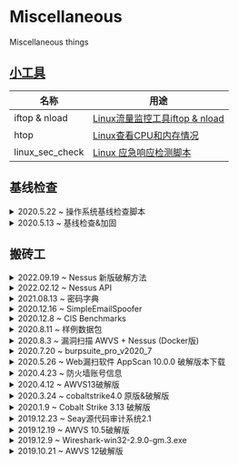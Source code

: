 # Miscellaneous
Miscellaneous things

## [小工具](https://github.com/starnightcyber/Miscellaneous/tree/master/tools)

| 名称 | 用途 |
| - | - |
| iftop & nload | [Linux流量监控工具iftop & nload](https://www.cnblogs.com/Hi-blog/p/linux-network-flow-iftop-and-nload.html) |
| htop | [Linux查看CPU和内存情况](https://www.cnblogs.com/Hi-blog/p/How-To-Check-CPU-And-Memory-On-CentOS7-Linux-System.html#autoid-0-3-1) |
| linux_sec_check | [Linux 应急响应检测脚本](https://github.com/starnightcyber/linux_sec_check) |

## 基线检查
<details>
  <summary>2020.5.22 ~ 操作系统基线检查脚本</summary>
  目前在CentOS 7.6上进行测试，可以自主调整和更改：
  
  [baseline_os.sh](https://github.com/starnightcyber/Miscellaneous/blob/master/%E5%9F%BA%E7%BA%BF%E6%A3%80%E6%9F%A5%26%E5%8A%A0%E5%9B%BA/baseline_os.sh)

</details>

<details>
  <summary>2020.5.13 ~ 基线检查&加固</summary>

  * YDT 2700-2014 电信网和互联网安全防护基线配置要求及检测要求 数据库
  * YDT 2701-2014 电信网和互联网安全防护基线配置要求及检测要求 操作系统
  * YDT 2702-2014 电信网和互联网安全防护基线配置要求及检测要求 中间件
  * YDT 2703-2014 电信网和互联网安全防护基线配置要求及检测要求 web应用系统

</details>

## 搬砖工

<details>
  <summary>2022.09.19 ~ Nessus 新版破解方法  </summary>
  
  nessus crack for docker
  
```  
https://github.com/elliot-bia/nessus
```  
    
</details>

<details>
  <summary>2022.02.12 ~ Nessus API  </summary>
  
  封装 Nessus REST API 操作，便于集成到自身的扫描调度系统中。
  
```  
https://github.com/starnightcyber/nessus_api
```  
    
</details>

<details>
  <summary>2021.08.13 ~ 密码字典 </summary>
  
```  
  
  https://github.com/starnightcyber/general_dict

  https://github.com/insightglacier/Dictionary-Of-Pentesting

  https://github.com/Stardustsky/SaiDict

  https://github.com/rootphantomer/Blasting_dictionary

  https://github.com/huyuanzhi2/password_brute_dictionary
  
```  
    
</details>

<details>
  <summary>2020.12.16 ~ SimpleEmailSpoofer </summary>
  
  [SimpleEmailSpoofer](https://github.com/lunarca/SimpleEmailSpoofer) 邮件伪造工具https://github.com/lunarca/SimpleEmailSpoofer </br>
  使用方法：</br>
  pip install -r requirements.txt  </br>
  ./SimpleEmailSpoofer.py -e [Path to Email file] -t [To address] -f [From address] -n [From name] -j [Email subject] </br>
    
</details>

<details>
  <summary>2020.12.8 ~ CIS Benchmarks </summary>
  CIS Benchmarks基线文档定义了操作系统、服务器软件、云供应商、移动设备、网络设备、桌面软件等的基础要求.
  
  [CIS Benchmark Download](https://downloads.cisecurity.org/#/) : https://downloads.cisecurity.org/#/
    
</details>

<details>
  <summary>2020.8.11 ~ 样例数据包 </summary>
  样例数据包下载站点：
  
    PacketLife:https://packetlife.net/captures/
  
    WireShark Sample Captures:https://wiki.wireshark.org/SampleCaptures

</details>

<details>
  <summary>2020.8.3 ~ 漏洞扫描 AWVS + Nessus (Docker版) </summary>
  
  原链：[漏洞扫描 AWVS + Nessus (Docker版)](https://blog.lfoder.cn/2020/06/04/%E6%BC%8F%E6%B4%9E%E6%89%AB%E6%8F%8F-AWVS-Nessus-Docker%E7%89%88/)
 
```  
  # 拉取镜像
  docker pull leishianquan/awvs-nessus:v1
  # 启动
  docker run -it -d -p 13443:3443 -p 8834:8834 leishianquan/awvs-nessus:v1
  # 查看容器
  docker ps –a
  # 启动容器
  docker start container-id
  # 进入容器
  docker exec –it container-id /bin/bash
  
  # 进入容器后，启动nessus
  /etc/init.d/nessusd start
  
  # 访问扫描器地址和账号密码
  Nessus:
  https://127.0.0.1:8834/#/
  account:leishi/leishianquan

  Awvs13:
  https://127.0.0.1:13443/
  account:admin@admin.com/Admin123
```

</details>


<details>
  <summary>2020.7.20 ~ burpsuite_pro_v2020_7 </summary>
 
  burpsuite_pro_v2020_7，破解使用请参考原链：https://segmentfault.com/a/1190000022141253 
  
  下载：[Burp_Suite_Pro_v2020.2_Loader_Keygen.zip](https://github.com/starnightcyber/Miscellaneous/releases/download/burpsuite_pro_v2020_7/Burp_Suite_Pro_v2020.2_Loader_Keygen.zip)
 
</details>

<details>
  <summary>2020.5.26 ~ Web漏扫软件 AppScan 10.0.0 破解版本下载</summary>
 
  Web漏扫软件 AppScan 10.0.0 [破解版本下载](https://mega.nz/file/bZdDVSoS#K0xDXmExFO73Kp2wzexuLDNHSwlWOlJPqJFdmdIge-o)
 
  安装破解步骤：
* 正常安装完成
* 用rcl_rational.dll替换安装目录下的对应文件;
* 在许可证管理中导入AppScanStandard.txt作为许可证;
  
  具体步骤：帮助》许可证》切换到IBM许可证》打开AppScan License Manager 》点击许可证配置》添加选中许可证文件AppScanStandard.txt即可。
 
</details>

<details>
  <summary>2020.4.23 ~ 防火墙账号信息</summary>
  常用防火墙设备的默认账号信息：
  
  [firewall-info](https://github.com/starnightcyber/Miscellaneous/tree/master/firewall-info)

</details>

<details>
  <summary>2020.4.12 ~ AWVS13破解版</summary>
  
  Awvs13破解版 Acunetix Web Vulnerability Scanner 13 cracked
  
  Release:
  https://github.com/starnightcyber/Miscellaneous/releases/tag/awvs13
  
  From:
  https://www.ddosi.com/b238/

破解方式：
```
wvsc.exe覆盖到“C:\Program Files (x86)\Acunetix\13.0.200205121\
license_info.json覆盖到“C:\ProgramData\Acunetix\shared\license”
```
  </details>

<details>
  <summary>2020.3.24 ~ cobaltstrike4.0 原版&破解版</summary>
  Release:
  https://github.com/starnightcyber/Miscellaneous/releases/tag/cobaltstrike4.0

  From:
  https://www.cnblogs.com/ssooking/p/12535998.html?from=timeline

  资料：[破解的cs4.0、cs4.0官方手册翻译和一些笔记](https://github.com/Snowming04/CobaltStrike4.0_related)
</details>

<details>
  <summary>2020.1.9 ~ Cobalt Strike 3.13 破解版</summary>
  Release:
  https://github.com/starnightcyber/Miscellaneous/releases/tag/Cobalt-Strike-3.13

  From:
  https://download.csdn.net/download/ws13129/11100785

</details>

<details>
  <summary>2019.12.23 ~ Seay源代码审计系统2.1</summary>
  Release:
  https://github.com/starnightcyber/Miscellaneous/releases/tag/seay2.1

  From: 
  https://github.com/f1tz/cnseay
</details>

<details>
  <summary>2019.12.19 ~ AWVS 10.5破解版</summary>
  Release:
  https://github.com/starnightcyber/Miscellaneous/releases/tag/awvs10.5

  From：
  https://www.52pojie.cn/thread-377625-1-1.html

  参考：[AWVS 10.5使用指南](https://www.cnblogs.com/Hi-blog/p/AWVS-User-Guide.html)
</details>

<details>
  <summary>2019.12.9 ~  Wireshark-win32-2.9.0-gm.3.exe</summary>
  Release:
  https://github.com/starnightcyber/Miscellaneous/releases/tag/Wireshark-win32-2.9.0
  
</details>

<details>
  <summary>2019.10.21 ~ AWVS 12破解版</summary>
  Release:
  https://github.com/starnightcyber/Miscellaneous/releases/tag/AWVS12
  
  参考：
  [AWVS12破解版的安装使用](https://www.cnblogs.com/Hi-blog/p/AWVS12.html)
</details>

